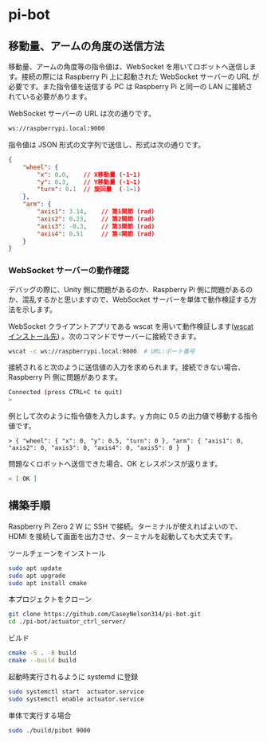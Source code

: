 # pi-bot

## 移動量、アームの角度の送信方法

移動量、アームの角度等の指令値は、WebSocket を用いてロボットへ送信します。接続の際には Raspberry Pi 上に起動された WebSocket サーバーの URL が必要です。また指令値を送信する PC は Raspberry Pi と同一の LAN に接続されている必要があります。

WebSocket サーバーの URL は次の通りです。

```txt
ws://raspberrypi.local:9000
```

指令値は JSON 形式の文字列で送信し、形式は次の通りです。

```json
{
    "wheel": {
        "x": 0.0,    // X移動量 (-1~1)
        "y": 0.3,    // Y移動量 (-1~1)
        "turn": 0.1  // 旋回量  (-1~1)
    },
    "arm": {
        "axis1": 3.14,    // 第1関節 (rad)
        "axis2": 0.23,    // 第2関節 (rad)
        "axis3": -0.3,    // 第3関節 (rad)
        "axis4": 0.51     // 第4関節 (rad)
    }
}
```

### WebSocket サーバーの動作確認

デバッグの際に、Unity 側に問題があるのか、Raspberry Pi 側に問題があるのか、混乱するかと思いますので、WebSocket サーバーを単体で動作検証する方法を示します。

WebSocket クライアントアプリである wscat を用いて動作検証します([wscat インストール先](https://github.com/websockets/wscat)) 。次のコマンドでサーバーに接続できます。

```sh
wscat -c ws://raspberrypi.local:9000  # URL:ポート番号
```

接続されると次のように送信値の入力を求められます。接続できない場合、Raspberry Pi 側に問題があります。

```sh
Connected (press CTRL+C to quit)
>
```

例として次のように指令値を入力します。y 方向に 0.5 の出力値で移動する指令値です。

```
> { "wheel": { "x": 0, "y": 0.5, "turn": 0 }, "arm": { "axis1": 0, "axis2": 0, "axis3": 0, "axis4": 0, "axis5": 0 }  }
```

問題なくロボットへ送信できた場合、OK とレスポンスが返ります。

```sh
< [ OK ]
```

## 構築手順

Raspberry Pi Zero 2 W に SSH で接続。ターミナルが使えればよいので、HDMI を接続して画面を出力させ、ターミナルを起動しても大丈夫です。

ツールチェーンをインストール

```sh
sudo apt update
sudo apt upgrade
sudo apt install cmake
```

本プロジェクトをクローン

```sh
git clone https://github.com/CaseyNelson314/pi-bot.git
cd ./pi-bot/actuator_ctrl_server/
```

ビルド

```sh
cmake -S . -B build
cmake --build build
```

起動時実行されるように systemd に登録

```sh
sudo systemctl start  actuator.service
sudo systemctl enable actuator.service
```

単体で実行する場合

```sh
sudo ./build/pibot 9000
```
